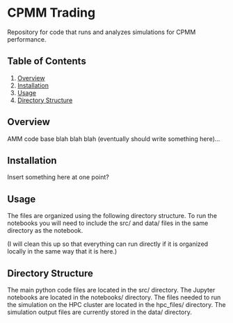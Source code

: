 # CPMM Trading

Repository for code that runs and analyzes simulations for CPMM performance.

## Table of Contents
1. [Overview](#overview)
2. [Installation](#installation)
3. [Usage](#usage)
4. [Directory Structure](#directory-structure)

## Overview

AMM code base blah blah blah (eventually should write something here)...

## Installation

Insert something here at one point?

## Usage

The files are organized using the following directory structure. To run the notebooks you will need to include the src/ and data/ files in the same directory as the notebook.

(I will clean this up so that everything can run directly if it is organized locally in the same way that it is here.)

## Directory Structure

The main python code files are located in the src/ directory.
The Jupyter notebooks are located in the notebooks/ directory. 
The files needed to run the simulation on the HPC cluster are located in the hpc_files/ directory.
The simulation output files are currently stored in the data/ directory.
